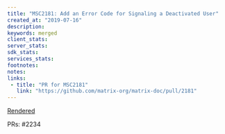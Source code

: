 ```yaml
---
title: "MSC2181: Add an Error Code for Signaling a Deactivated User"
created_at: "2019-07-16"
description:
keywords: merged
client_stats:
server_stats:
sdk_stats:
services_stats:
footnotes:
notes:
links:
 - title: "PR for MSC2181"
   link: "https://github.com/matrix-org/matrix-doc/pull/2181"
---
```

[Rendered](https://github.com/matrix-org/matrix-doc/blob/anoa/user_deactivated_msc/proposals/2181-user-deactivated-errcode.md)

PRs: #2234
